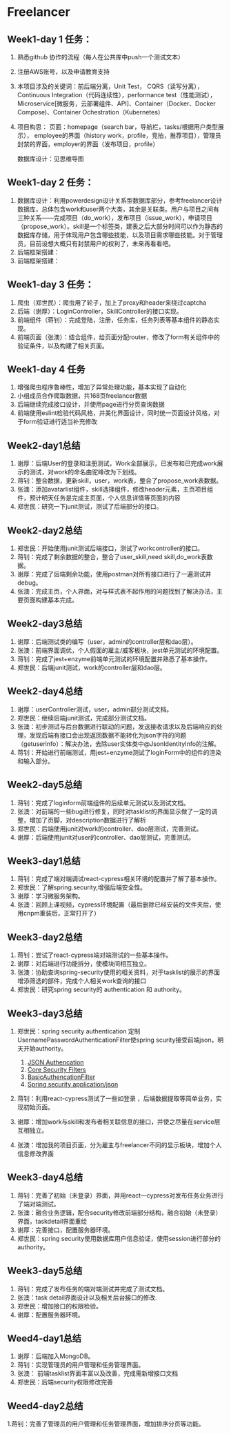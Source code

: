 # Freelancer

## Week1-day 1 任务：

1. 熟悉github 协作的流程（每人在公共库中push一个测试文本）
2. 注册AWS账号，以及申请教育支持
3. 本项目涉及的关键词：前后端分离，Unit Test， CQRS（读写分离），
		Continuous Integration（代码连续性），performance test（性能测试），Microservice[微服务，云部署组件、API]、Container（Docker、Docker Compose)、Container Ochestration（Kubernetes）
4. 项目构思：
		页面：homepage（search bar，导航栏，tasks/根据用户类型展示），
			employee的界面（history work，profile，竞拍，推荐项目），管理员封禁的界面，employer的界面（发布项目，profile）

	数据库设计：见思维导图

## Week1-day 2 任务：

1. 数据库设计：利用powerdesign设计关系型数据库部分，参考freelancer设计数据库，总体包含work和user两个大类，其余是关联类。用户与项目之间有三种关系——完成项目（do_work），发布项目（issue_work），申请项目（propose_work）。skill是一个标签类，建表之后大部分时间可以作为静态的数据库存储，用于体现用户包含哪些技能，以及项目需求哪些技能。对于管理员，目前设想大概只有封禁用户的权利了，未来再看看吧。
2. 后端框架搭建：
3. 前端框架搭建：

## Week1-day 3 任务：

1. 爬虫（郑世民）：爬虫用了轮子，加上了proxy和header来绕过captcha
2. 后端（谢厚）：LoginController，SkillController的接口实现。
3. 前端组件（蒋钊）：完成登陆，注册，任务库，任务列表等基本组件的静态实现。
4. 前端页面（张澳）：结合组件，给页面分配router，修改了form有关组件中的验证条件，以及构建了相关页面。

## Week1-day 4 任务

1. 增强爬虫程序鲁棒性，增加了异常处理功能，基本实现了自动化
2. 小组成员合作爬取数据，共168页freelancer数据
3. 后端继续完成接口设计，并使用page进行分页查询数据
4. 前端使用eslint检验代码风格，并美化界面设计，同时统一页面设计风格，对于form验证进行适当补充修改

## Week2-day1总结
1. 谢厚：后端User的登录和注册测试，Work全部展示，已发布和已完成work展示的测试，对work的命名由驼峰改为下划线。
2. 蒋钊：整合数据，更新skill，user，work表，整合了propose_work表数据。
3. 张澳：添加avatarlist组件，skill选择组件，修改header元素，主页项目组件，预计明天任务是完成主页面，个人信息详情等页面的内容
4. 郑世民：研究一下junit测试，测试了后端部分的接口。

## Week2-day2总结
1. 郑世民：开始使用junit测试后端接口，测试了workcontroller的接口。
2. 蒋钊：完成了剩余数据的整合，整合了user_skill,need skill,do_work表数据。
3. 谢厚：完成了后端剩余功能，使用postman对所有接口进行了一遍测试并debug。
4. 张澳：完成主页，个人界面，对与样式表不起作用的问题找到了解决办法，主要页面构建基本完成。

## Week2-day3总结
1. 谢厚：后端测试类的编写（user，admin的controller层和dao层）。
2. 张澳：前端界面调优，个人假面的雇主/威客板块，jest单元测试的环境配置。
3. 蒋钊：完成了jest+enzyme前端单元测试的环境配置并熟悉了基本操作。
4. 郑世民：后端junit测试，work的controller层和dao层。

## Week2-day4总结

1. 谢厚：userController测试，user，admin部分测试文档。
2. 郑世民：继续后端junit测试，完成部分测试文档。
3. 张澳：初步测试与后台数据进行联动的问题，发送接收请求以及后端响应的处理，发现后端有接口会出现返回数据不能转化为json字符的问题（getuserinfo）：解决办法，去除user实体类中@JsonIdentityInfo的注解。
4. 蒋钊：开始进行前端测试，用jest+enzyme测试了loginForm中的组件的渲染和输入部分。

## Week2-day5总结
1. 蒋钊：完成了loginform前端组件的后续单元测试以及测试文档。
2. 张澳：对前端的一些bug进行修复，同时对tasklist的界面显示做了一定的调整，增加了页脚，对description数据进行了解析
3. 郑世民：后端使用junit对work的controller、dao层测试，完善测试。
4. 谢厚：后端使用junit对user的controller、dao层测试，完善测试。

## Week3-day1总结
1. 蒋钊：完成了端对端调试react-cypress相关环境的配置并了解了基本操作。
2. 郑世民：了解spring.security,增强后端安全性。
3. 谢厚：学习微服务架构。
4. 张澳：回顾上课视频，cypress环境配置（最后删除已经安装的文件夹后，使用cnpm重装后，正常打开了）

## Week3-day2总结
1. 蒋钊：尝试了react-cypress端对端测试的一些基本操作。
2. 谢厚：对后端进行功能拆分，使模块间相互独立。
3. 张澳：协助查询spring-security使用的相关资料，对于tasklist的展示的界面增添筛选的部件，完成个人相关work查询的接口
4. 郑世民：研究spring security的 authentication 和 authority。

## Week3-day3总结
1. 郑世民：spring security authentication 定制UsernamePasswordAuthenticationFilter使spring scurity接受前端json，明天开始authority。
	1. [JSON Authencation](https://stackoverflow.com/questions/19500332/spring-security-and-json-authentication)
	2. [Core Security Filters](https://docs.spring.io/spring-security/site/docs/3.0.x/reference/core-web-filters.html)
	3. [BasicAuthencationFilter](https://docs.spring.io/spring-security/site/docs/3.0.x/apidocs/org/springframework/security/web/authentication/www/BasicAuthenticationFilter.html)
	4. [Spring security application/json](https://www.jianshu.com/p/6df55b0cbbbe)

2. 蒋钊：利用react-cypress测试了一些如登录 ，后端数据提取等简单业务，实现初始页面。
3. 谢厚：增加work与skill和发布者相关联信息的接口，并使之尽量在service层互相独立。
4. 张澳：增加我的项目页面，分为雇主与freelancer不同的显示板块，增加个人信息修改界面

## Week3-day4总结
1. 蒋钊：完善了初始（未登录）界面，并用react—cypress对发布任务业务进行了端对端测试。
2. 张澳：融合业务逻辑，配合security修改前端部分结构，融合初始（未登录）界面，taskdetail界面重绘
3. 谢厚：完善接口，配置服务器环境。
4. 郑世民：spring security使用数据库用户信息验证，使用session进行部分的authority。

## Week3-day5总结
1. 蒋钊：完成了发布任务的端对端测试并完成了测试文档。
2. 张澳：task detail界面设计以及相关后台接口的修改.
3. 郑世民：增加接口的权限检验。
4. 谢厚：配置服务器环境。

## Weed4-day1总结
1. 谢厚：后端加入MongoDB。
2. 蒋钊：实现管理员的用户管理和任务管理界面。
3. 张澳： 前端tasklist界面丰富以及改善，完成需新增接口文档
4. 郑世民：后端security权限修改完善



## Weed4-day2总结
1.蒋钊：完善了管理员的用户管理和任务管理界面，增加排序分页等功能。
